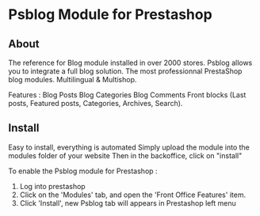 # Psblog Module for Prestashop

## About

The reference for Blog module installed in over 2000 stores.
Psblog allows you to integrate a full blog solution.
The most professionnal PrestaShop blog modules. Multilingual & Multishop.

Features :
Blog Posts
Blog Categories
Blog Comments
Front blocks (Last posts, Featured posts, Categories, Archives, Search).

## Install

Easy to install, everything is automated
Simply upload the module into the modules folder of your website
Then in the backoffice, click on "install"

To enable the Psblog module for Prestashop :
1. Log into prestashop
2. Click on the 'Modules' tab, and open the 'Front Office Features' item.
3. Click 'Install', new Psblog tab will appears in Prestashop left menu

